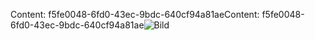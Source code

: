 <span data-ttu-id="e324d-101">Content: f5fe0048-6fd0-43ec-9bdc-640cf94a81ae</span><span class="sxs-lookup"><span data-stu-id="e324d-101">Content: f5fe0048-6fd0-43ec-9bdc-640cf94a81ae</span></span>![Bild](40e93b34-6548-4172-a2dd-24454aca5dd3.png)
